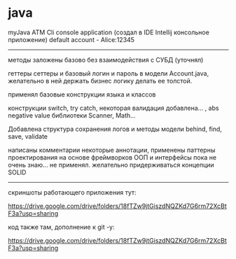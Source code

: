 # java
myJava ATM Сli console application (создал в IDE Intellij консольное приложение)
default account - Alice:12345
_________________________________
методы заложены базово без взаимодействия с СУБД (уточнял)

геттеры сеттеры и базовый логин и пароль в модели Account.java, желательно в ней держать бизнес логику делать ее толстой.

применял базовые конструкции языка и классов

конструкции switch, try catch, некоторая валидация добавлена... , abs negative value
библиотеки Scanner, Math...

Добавлена структура сохранения логов и методы модели behind, find, save, validate

написаны комментарии некоторые аннотации, применены паттерны проектирования на основе фреймворков
ООП и интерфейсы пока не очень знаю... не применял. желательно придерживаться концепции SOLID
_______________________________________________

скриншоты работающего приложения тут:

https://drive.google.com/drive/folders/18fTZw9jtGiszdNQZKd7G6rm72XcBtF3a?usp=sharing

код также там, дополнение к git -у:

https://drive.google.com/drive/folders/18fTZw9jtGiszdNQZKd7G6rm72XcBtF3a?usp=sharing


